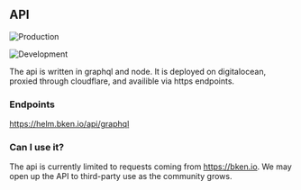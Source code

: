 ## API

![Production](https://github.com/bken-io/api/workflows/Master/badge.svg)

![Development](https://github.com/bken-io/api/workflows/Deploy/badge.svg?branch=dev)

The api is written in graphql and node. It is deployed on digitalocean, proxied through cloudflare, and availible via https endpoints.

### Endpoints

https://helm.bken.io/api/graphql

### Can I use it?

The api is currently limited to requests coming from https://bken.io. We may open up the API to third-party use as the community grows.
